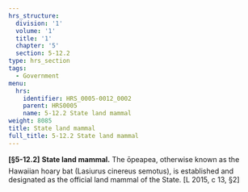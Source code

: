```yaml
---
hrs_structure:
  division: '1'
  volume: '1'
  title: '1'
  chapter: '5'
  section: 5-12.2
type: hrs_section
tags:
  - Government
menu:
  hrs:
    identifier: HRS_0005-0012_0002
    parent: HRS0005
    name: 5-12.2 State land mammal
weight: 8085
title: State land mammal
full_title: 5-12.2 State land mammal
---
```

**[§5-12.2]** **State land mammal.** The ōpeapea, otherwise known as the Hawaiian hoary bat (Lasiurus cinereus semotus), is established and designated as the official land mammal of the State. [L 2015, c 13, §2]
